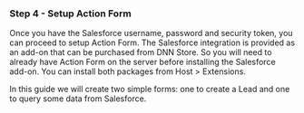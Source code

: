 ### Step 4 - Setup Action Form

Once you have the Salesforce username, password and security token, you can proceed to setup Action Form. The Salesforce integration is provided as an add-on that can be purchased from DNN Store. So you will need to already have Action Form on the server before installing the Salesforce add-on. You can install both packages from Host > Extensions.

In this guide we will create two simple forms: one to create a Lead and one to query some data from Salesforce.

